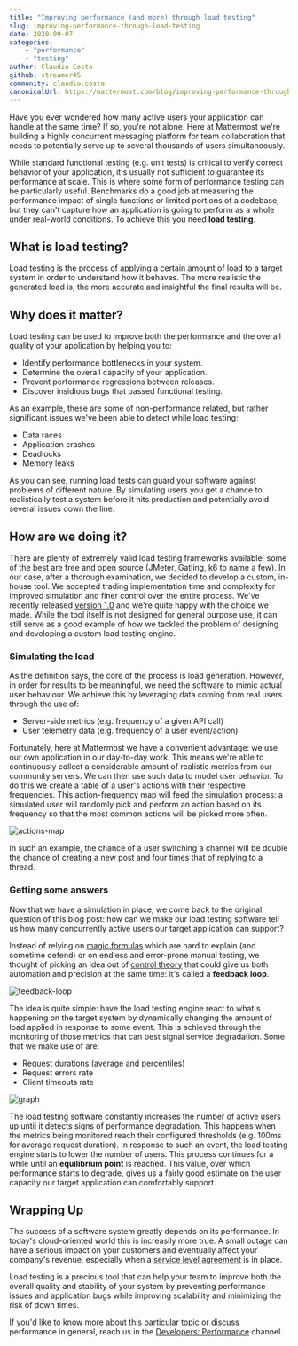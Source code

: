 ```yaml
---
title: "Improving performance (and more) through load testing"
slug: improving-performance-through-load-testing
date: 2020-09-07
categories:
    - "performance"
    - "testing"
author: Claudio Costa
github: streamer45
community: claudio.costa
canonicalUrl: https://mattermost.com/blog/improving-performance-through-load-testing/
---
```


Have you ever wondered how many active users your application can handle at the same time? If so, you're not alone. Here at Mattermost we're building a highly concurrent messaging platform for team collaboration that needs to potentially serve up to several thousands of users simultaneously. 

While standard functional testing (e.g. unit tests) is critical to verify correct behavior of your application, it's usually not sufficient to guarantee its performance at scale. This is where some form of performance testing can be particularly useful. Benchmarks do a good job at measuring the performance impact of single functions or limited portions of a codebase, but they can't capture how an application is going to perform as a whole under real-world conditions. To achieve this you need **load testing**.

## What is load testing?

Load testing is the process of applying a certain amount of load to a target system in order to understand how it behaves.
The more realistic the generated load is, the more accurate and insightful the final results will be.

## Why does it matter?

Load testing can be used to improve both the performance and the overall quality of your application by helping you to:

- Identify performance bottlenecks in your system.
- Determine the overall capacity of your application.
- Prevent performance regressions between releases.
- Discover insidious bugs that passed functional testing.

As an example, these are some of non-performance related, but rather significant issues we've been able to detect while load testing:

- Data races
- Application crashes
- Deadlocks
- Memory leaks

As you can see, running load tests can guard your software against problems of different nature. By simulating users you get a chance to realistically test a system before it hits production and potentially avoid several issues down the line.

## How are we doing it?

There are plenty of extremely valid load testing frameworks available; some of the best are free and open source (JMeter, Gatling, k6 to name a few). In our case, after a thorough examination, we decided to develop a custom, in-house tool. We accepted trading implementation time and complexity for improved simulation and finer control over the entire process. We've recently released [version 1.0](https://github.com/mattermost/mattermost-load-test-ng/releases/tag/v1.0.0) and we're quite happy with the choice we made. While the tool itself is not designed for general purpose use, it can still serve as a good example of how we tackled the problem of designing and developing a custom load testing engine.

### Simulating the load

As the definition says, the core of the process is load generation. However, in order for results to be meaningful, we need the software to mimic actual user behaviour. We achieve this by leveraging data coming from real users through the use of:

- Server-side metrics (e.g. frequency of a given API call)
- User telemetry data (e.g. frequency of a user event/action)

Fortunately, here at Mattermost we have a convenient advantage: we use our own application in our day-to-day work. This means we're able to continuously collect a considerable amount of realistic metrics from our community servers. We can then use such data to model user behavior. To do this we create a table of a user's actions with their respective frequencies. This action-frequency map will feed the simulation process: a simulated user will randomly pick and perform an action based on its frequency so that the most common actions will be picked more often.

![actions-map](/blog/2020-09-07-improving-performance-through-load-testing/actions-map.png)

In such an example, the chance of a user switching a channel will be double the chance of creating a new post and four times that of replying to a thread.

### Getting some answers

Now that we have a simulation in place, we come back to the original question of this blog post: how can we make our load testing software tell us how many concurrently active users our target application can support?

Instead of relying on [magic formulas](https://en.wikipedia.org/wiki/Magic_number_(programming)) which are hard to explain (and sometime defend) or on endless and error-prone manual testing, we thought of picking an idea out of [control theory](https://en.wikipedia.org/wiki/Control_theory) that could give us both automation and precision at the same time: it's called a **feedback loop**.

![feedback-loop](/blog/2020-09-07-improving-performance-through-load-testing/feedback-loop.png)

The idea is quite simple: have the load testing engine react to what's happening on the target system by dynamically changing the amount of load applied in response to some event. This is achieved through the monitoring of those metrics that can best signal service degradation. Some that we make use of are:

- Request durations (average and percentiles)
- Request errors rate
- Client timeouts rate

![graph](/blog/2020-09-07-improving-performance-through-load-testing/graph.png)

The load testing software constantly increases the number of active users up until it detects signs of performance degradation. This happens when the metrics being monitored reach their configured thresholds (e.g. 100ms for average request duration).
In response to such an event, the load testing engine starts to lower the number of users. This process continues for a while until an **equilibrium point** is reached. This value, over which performance starts to degrade, gives us a fairly good estimate on the user capacity our target application can comfortably support.

## Wrapping Up

The success of a software system greatly depends on its performance. In today's cloud-oriented world this is increasily more true. A small outage can have a serious impact on your customers and eventually affect your company's revenue, especially when a [service level agreement](https://en.wikipedia.org/wiki/Service_level_agreement) is in place.

Load testing is a precious tool that can help your team to improve both the overall quality and stability of your system by preventing performance issues and application bugs while improving scalability and minimizing the risk of down times.

If you'd like to know more about this particular topic or discuss performance in general, reach us in the [Developers: Performance](https://community.mattermost.com/core/channels/developers-performance) channel.
